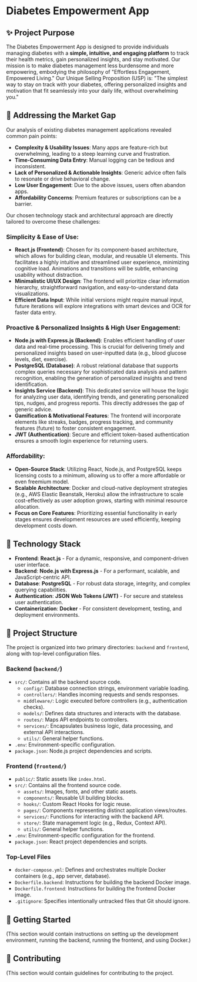 # Diabetes Empowerment App

## ✨ Project Purpose

The Diabetes Empowerment App is designed to provide individuals managing diabetes with a **simple, intuitive, and engaging platform** to track their health metrics, gain personalized insights, and stay motivated. Our mission is to make diabetes management less burdensome and more empowering, embodying the philosophy of "Effortless Engagement, Empowered Living." Our Unique Selling Proposition (USP) is: "The simplest way to stay on track with your diabetes, offering personalized insights and motivation that fit seamlessly into your daily life, without overwhelming you."

## 🎯 Addressing the Market Gap

Our analysis of existing diabetes management applications revealed common pain points:

*   **Complexity & Usability Issues**: Many apps are feature-rich but overwhelming, leading to a steep learning curve and frustration.
*   **Time-Consuming Data Entry**: Manual logging can be tedious and inconsistent.
*   **Lack of Personalized & Actionable Insights**: Generic advice often fails to resonate or drive behavioral change.
*   **Low User Engagement**: Due to the above issues, users often abandon apps.
*   **Affordability Concerns**: Premium features or subscriptions can be a barrier.

Our chosen technology stack and architectural approach are directly tailored to overcome these challenges:

### Simplicity & Ease of Use:

*   **React.js (Frontend)**: Chosen for its component-based architecture, which allows for building clean, modular, and reusable UI elements. This facilitates a highly intuitive and streamlined user experience, minimizing cognitive load. Animations and transitions will be subtle, enhancing usability without distraction.
*   **Minimalistic UI/UX Design**: The frontend will prioritize clear information hierarchy, straightforward navigation, and easy-to-understand data visualizations.
*   **Efficient Data Input**: While initial versions might require manual input, future iterations will explore integrations with smart devices and OCR for faster data entry.

### Proactive & Personalized Insights & High User Engagement:

*   **Node.js with Express.js (Backend)**: Enables efficient handling of user data and real-time processing. This is crucial for delivering timely and personalized insights based on user-inputted data (e.g., blood glucose levels, diet, exercise).
*   **PostgreSQL (Database)**: A robust relational database that supports complex queries necessary for sophisticated data analysis and pattern recognition, enabling the generation of personalized insights and trend identification.
*   **Insights Service (Backend)**: This dedicated service will house the logic for analyzing user data, identifying trends, and generating personalized tips, nudges, and progress reports. This directly addresses the gap of generic advice.
*   **Gamification & Motivational Features**: The frontend will incorporate elements like streaks, badges, progress tracking, and community features (future) to foster consistent engagement.
*   **JWT (Authentication)**: Secure and efficient token-based authentication ensures a smooth login experience for returning users.

### Affordability:

*   **Open-Source Stack**: Utilizing React, Node.js, and PostgreSQL keeps licensing costs to a minimum, allowing us to offer a more affordable or even freemium model.
*   **Scalable Architecture**: Docker and cloud-native deployment strategies (e.g., AWS Elastic Beanstalk, Heroku) allow the infrastructure to scale cost-effectively as user adoption grows, starting with minimal resource allocation.
*   **Focus on Core Features**: Prioritizing essential functionality in early stages ensures development resources are used efficiently, keeping development costs down.

## 🚀 Technology Stack

*   **Frontend**: **React.js** - For a dynamic, responsive, and component-driven user interface.
*   **Backend**: **Node.js with Express.js** - For a performant, scalable, and JavaScript-centric API.
*   **Database**: **PostgreSQL** - For robust data storage, integrity, and complex querying capabilities.
*   **Authentication**: **JSON Web Tokens (JWT)** - For secure and stateless user authentication.
*   **Containerization**: **Docker** - For consistent development, testing, and deployment environments.

## 📁 Project Structure

The project is organized into two primary directories: `backend` and `frontend`, along with top-level configuration files.

### Backend (`backend/`)

*   `src/`: Contains all the backend source code.
    *   `config/`: Database connection strings, environment variable loading.
    *   `controllers/`: Handles incoming requests and sends responses.
    *   `middleware/`: Logic executed before controllers (e.g., authentication checks).
    *   `models/`: Defines data structures and interacts with the database.
    *   `routes/`: Maps API endpoints to controllers.
    *   `services/`: Encapsulates business logic, data processing, and external API interactions.
    *   `utils/`: General helper functions.
*   `.env`: Environment-specific configuration.
*   `package.json`: Node.js project dependencies and scripts.

### Frontend (`frontend/`)

*   `public/`: Static assets like `index.html`.
*   `src/`: Contains all the frontend source code.
    *   `assets/`: Images, fonts, and other static assets.
    *   `components/`: Reusable UI building blocks.
    *   `hooks/`: Custom React Hooks for logic reuse.
    *   `pages/`: Components representing distinct application views/routes.
    *   `services/`: Functions for interacting with the backend API.
    *   `store/`: State management logic (e.g., Redux, Context API).
    *   `utils/`: General helper functions.
*   `.env`: Environment-specific configuration for the frontend.
*   `package.json`: React project dependencies and scripts.

### Top-Level Files

*   `docker-compose.yml`: Defines and orchestrates multiple Docker containers (e.g., app server, database).
*   `Dockerfile.backend`: Instructions for building the backend Docker image.
*   `Dockerfile.frontend`: Instructions for building the frontend Docker image.
*   `.gitignore`: Specifies intentionally untracked files that Git should ignore.

## 🚀 Getting Started

(This section would contain instructions on setting up the development environment, running the backend, running the frontend, and using Docker.)

## 🤝 Contributing

(This section would contain guidelines for contributing to the project.

